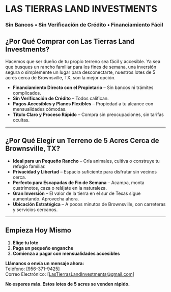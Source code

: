 # **LAS TIERRAS LAND INVESTMENTS**  
### **Sin Bancos • Sin Verificación de Crédito • Financiamiento Fácil**  

## **¿Por Qué Comprar con Las Tierras Land Investments?**  
Hacemos que ser dueño de tu propio terreno sea fácil y accesible. Ya sea que busques un rancho familiar para los fines de semana, una inversión segura o simplemente un lugar para desconectarte, nuestros lotes de 5 acres cerca de Brownsville, TX, son la mejor opción.  

- **Financiamiento Directo con el Propietario** – Sin bancos ni trámites complicados.  
- **Sin Verificación de Crédito** – Todos califican.  
- **Pagos Accesibles y Planes Flexibles** – Propiedad a tu alcance con mensualidades cómodas.  
- **Título Claro y Proceso Rápido** – Compra sin preocupaciones, sin tarifas ocultas.  

---  

## **¿Por Qué Elegir un Terreno de 5 Acres Cerca de Brownsville, TX?**  
- **Ideal para un Pequeño Rancho** – Cría animales, cultiva o construye tu refugio familiar.  
- **Privacidad y Libertad** – Espacio suficiente para disfrutar sin vecinos cerca.  
- **Perfecto para Escapadas de Fin de Semana** – Acampa, monta cuatrimotos, caza o relájate en la naturaleza.  
- **Gran Inversión** – El valor de la tierra en el sur de Texas sigue aumentando. Aprovecha ahora.  
- **Ubicación Estratégica** – A pocos minutos de Brownsville, con carreteras y servicios cercanos.  

---  

## **Empieza Hoy Mismo**  
1. **Elige tu lote**  
2. **Paga un pequeño enganche**  
3. **Comienza a pagar con mensualidades accesibles**  

**Llámanos o envía un mensaje ahora:**  
Teléfono: [956-371-9425]  
Correo Electrónico: [LasTierrasLandInvestments@gmail.com]  
 

**No esperes más. Estos lotes de 5 acres se venden rápido.**  




